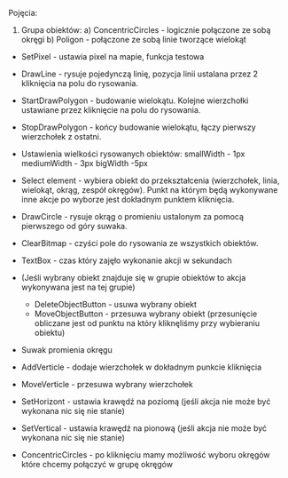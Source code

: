 ﻿Pojęcia:

1. Grupa obiektów: 
	a) ConcentricCircles - logicznie połączone ze sobą okręgi
	b) Poligon - połączone ze sobą linie tworzące wielokąt


* SetPixel - ustawia pixel na mapie, funkcja testowa

* DrawLine - rysuje pojedynczą linię, pozycja linii ustalana przez 2 kliknięcia na polu do rysowania.

* StartDrawPolygon - budowanie wielokątu. Kolejne wierzchołki ustawiane przez kliknięcie na polu do rysowania.

* StopDrawPolygon - końcy budowanie wielokątu, łączy pierwszy wierzchołek z ostatni.

* Ustawienia wielkości rysowanych obiektów:
	smallWidth - 1px
	mediumWidth - 3px
	bigWidth -5px

* Select element - wybiera obiekt do przekształcenia (wierzchołek, linia, wielokąt, okrąg, zespół okręgów). Punkt na którym będą wykonywane inne akcje po wyborze jest dokładnym punktem kliknięcia.

* DrawCircle - rysuje okrąg o promieniu ustalonym za pomocą pierwszego od góry suwaka.

* ClearBitmap - czyści pole do rysowania ze wszystkich obiektów.

* TextBox - czas który zajęło wykonanie akcji w sekundach

* (Jeśli wybrany obiekt znajduje się w grupie obiektów to akcja wykonywana jest na tej grupie)
  * DeleteObjectButton - usuwa wybrany obiekt
  * MoveObjectButton - przesuwa wybrany obiekt (przesunięcie obliczane jest od punktu na który kliknęliśmy przy wybieraniu obiektu)

* Suwak promienia okręgu

* AddVerticle - dodaje wierzchołek w dokładnym punkcie kliknięcia

* MoveVerticle - przesuwa wybrany wierzchołek

* SetHorizont - ustawia krawędź na poziomą (jeśli akcja nie może być wykonana nic się nie stanie)

* SetVertical - ustawia krawędź na pionową (jeśli akcja nie może być wykonana nic się nie stanie)

* ConcentricCircles - po kliknięciu mamy możliwość wyboru okręgów które chcemy połączyć w grupę okręgów
